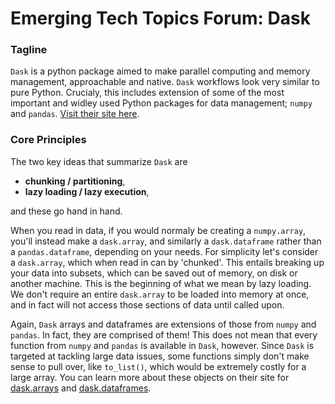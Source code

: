 # Emerging Tech Topics Forum: Dask

### Tagline
`Dask` is a python package aimed to make parallel computing and memory management,
approachable and native. `Dask` workflows look very similar to pure Python. Crucialy,
this includes extension of some of the most important and widley used Python packages
for data management; `numpy` and `pandas`. [Visit their site here](https://www.dask.org/).

### Core Principles
The two key ideas that summarize `Dask` are 
* **chunking / partitioning**, 
* **lazy loading / lazy execution**,

and these go hand in hand.

When you read in data, if you would normaly be creating a `numpy.array`, you'll instead make
a `dask.array`, and similarly a `dask.dataframe` rather than a `pandas.dataframe`, depending on
your needs. For simplicity let's consider a `dask.array`, which when read in can by 'chunked'.
This entails breaking up your data into subsets, which can be saved out of memory, on disk
or another machine. This is the beginning of what we mean by lazy loading. We don't require 
an entire `dask.array` to be loaded into memory at once, and in fact will not access those
sections of data until called upon.

Again, `Dask` arrays and dataframes are extensions of those from `numpy` and `pandas`. In fact,
they are comprised of them! This does not mean that every function from `numpy` and `pandas` is
available in `Dask`, however. Since `Dask` is targeted at tackling large data issues, some
functions simply don't make sense to pull over, like `to_list()`, which would be extremely 
costly for a large array. You can learn more about these objects on their site for 
[dask.arrays](https://docs.dask.org/en/stable/array.html) and 
[dask.dataframes](https://docs.dask.org/en/stable/dataframe.html).






